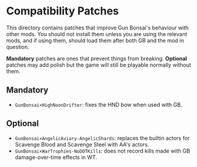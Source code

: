 # Compatibility Patches

This directory contains patches that improve Gun Bonsai's behaviour with other
mods. You should not install them unless you are using the relevant mods, and
if using them, should load them after both GB and the mod in question.

**Mandatory** patches are ones that prevent things from breaking. **Optional**
patches may add polish but the game will still be playable normally without them.

## Mandatory

- `GunBonsai×HighNoonDrifter`: fixes the HND bow when used with GB.

## Optional

- `GunBonsai×AngelicAviary-AngelicShards`: replaces the builtin actors for Scavenge Blood and Scavenge Steel with AA's actors.
- `GunBonsai×WarTrophies-NoDOTKills`: does not record kills made with GB damage-over-time effects in WT.
